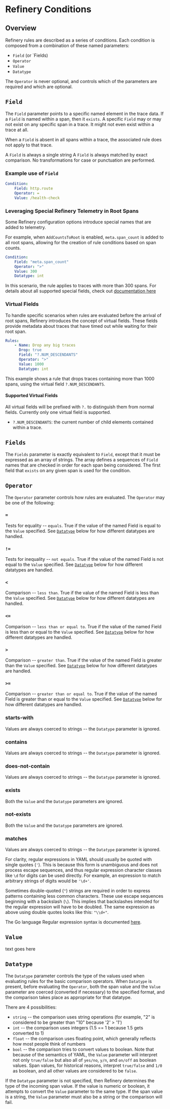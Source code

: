 # Refinery Conditions

## Overview

Refinery rules are described as a series of conditions.
Each condition is composed from a combination of these named parameters:

- `Field` (or `Fields)
- `Operator`
- `Value`
- `Datatype`

The `Operator` is never optional, and controls which of the parameters are required and which are optional.

## `Field`

The `Field` parameter points to a specific named element in the trace data.
If a `Field` is named within a span, then it `exists`.
A specific `Field` may or may not exist on any specific span in a trace.
It might not even exist within a trace at all.

When a `Field` is absent in all spans within a trace, the associated rule does not apply to that trace.

A `Field` is always a single string
A `Field` is always matched by exact comparison.
No transformations for case or punctuation are performed.

### Example use of `Field`

```yaml
Condition:
    Field: http.route
    Operator: =
    Value: /health-check
```
### Leveraging Special Refinery Telemetry in Root Spans

Some Refinery configuration options introduce special names that are added to telemetry.

For example, when `AddCountsToRoot` is enabled, `meta.span_count` is added to all root spans, allowing for the creation of rule conditions based on span counts.

```yaml
Condition:
    Field: "meta.span_count"
    Operator: ">"
    Value: 300
    Datatype: int
```

In this scenario, the rule applies to traces with more than 300 spans.
For details about all supported special fields, check out [documentation here](https://docs.honeycomb.io/manage-data-volume/refinery/configuration/#refinery-telemetry)

### Virtual Fields

To handle specific scenarios when rules are evaluated before the arrival of root spans, Refinery introduces the concept of virtual fields. These fields provide metadata about traces that have timed out while waiting for their root span.

```yaml
Rules:
    - Name: Drop any big traces
      Drop: true
      Field: "?.NUM_DESCENDANTS"
      Operator: ">"
      Value: 1000
      Datatype: int

```

This example shows a rule that drops traces containing more than 1000 spans, using the virtual field `?.NUM_DESCENDANTS`.

#### Supported Virtual Fields

All virtual fields will be prefixed with `?.` to distinguish them from normal fields.
Currently only one virtual field is supported.

- `?.NUM_DESCENDANTS`: the current number of child elements contained within a trace.

## `Fields`

The `Fields` parameter is exactly equivalent to `Field`, except that it must be expressed as an array of strings.
The array defines a sequences of `Field` names that are checked in order for each span being considered.
The first field that `exists` on any given span is used for the condition.

## `Operator`

The `Operator` parameter controls how rules are evaluated.
The `Operator` may be one of the following:

### `=`

Tests for equality -- `equals`.
True if the value of the named Field is equal to the `Value` specified.
See [`Datatype`](#datatype) below for how different datatypes are handled.

### `!=`

Tests for inequality -- `not equals`.
True if the value of the named Field is not equal to the `Value` specified.
See [`Datatype`](#datatype) below for how different datatypes are handled.

### `<`

Comparison -- `less than`.
True if the value of the named Field is less than the `Value` specified.
See [`Datatype`](#datatype) below for how different datatypes are handled.

### `<=`

Comparison -- `less than or equal to`.
True if the value of the named Field is less than or equal to the `Value` specified.
See [`Datatype`](#datatype) below for how different datatypes are handled.

### `>`

Comparison -- `greater than`.
True if the value of the named Field is greater than the `Value` specified.
See [`Datatype`](#datatype) below for how different datatypes are handled.

### `>=`

Comparison -- `greater than or equal to`.
True if the value of the named Field is greater than or equal to the `Value` specified.
See [`Datatype`](#datatype) below for how different datatypes are handled.

### starts-with

Values are always coerced to strings -- the `Datatype` parameter is ignored.

### contains

Values are always coerced to strings -- the `Datatype` parameter is ignored.
### does-not-contain

Values are always coerced to strings -- the `Datatype` parameter is ignored.
### exists

Both the `Value` and the `Datatype` parameters are ignored.

### not-exists

Both the `Value` and the `Datatype` parameters are ignored.
### matches
Values are always coerced to strings -- the `Datatype` parameter is ignored.

For clarity, regular expressions in YAML should usually be quoted with single
quotes (`'`). This is because this form is unambiguous and does not process
escape sequences, and thus regular expression character classes like `\d` for
digits can be used directly. For example, an expression to match arbitrary
strings of digits would be `'\d+'`.

Sometimes double-quoted (`"`) strings are required in order to express patterns
containing less common characters. These use escape sequences beginning with a
backslash (`\`). This implies that backslashes intended for the regular
expression will have to be doubled. The same expression as above using double
quotes looks like this: `"\\d+"`.

The Go language Regular expression syntax is documented [here](https://pkg.go.dev/regexp/syntax).

## `Value`

text goes here

## `Datatype`

The `Datatype` parameter controls the type of the values used when evaluating rules for the basic comparison operators.
When `Datatype` is present, before evaluating the `Operator`, both the span value and the `Value` parameter are coerced (converted if necessary) to the specified format, and the comparison takes place as appropriate for that datatype.

There are 4 possibilities:

- `string` -- the comparison uses string operations (for example, "2" is considered to be greater than "10" because '2' > '1')
- `int` -- the comparison uses integers (1.5 == 1 because 1.5 gets converted to 1)
- `float` -- the comparison uses floating point, which generally reflects how most people think of numbers
- `bool` -- the comparison tries to convert values to boolean. Note that because of the semantics of YAML, the `Value` parameter will interpret not only `true/false` but also all of `yes/no`, `y/n`, and `on/off` as boolean values. Span values, for historical reasons, interpret `true/false` and `1/0` as boolean, and all other values are considered to be `false`.

If the `Datatype` parameter is not specified, then Refinery determines the type of the incoming span value. If the value is numeric or boolean, it attempts to convert the `Value` parameter to the same type. If the span value is a string, the `Value` parameter must also be a string or the comparison will fail.


